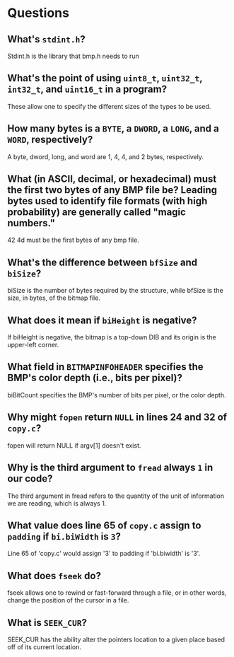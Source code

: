 # Questions

## What's `stdint.h`?

Stdint.h is the library that bmp.h needs to run

## What's the point of using `uint8_t`, `uint32_t`, `int32_t`, and `uint16_t` in a program?

These allow one to specify the different sizes of the types to be used.

## How many bytes is a `BYTE`, a `DWORD`, a `LONG`, and a `WORD`, respectively?

A byte, dword, long, and word are 1, 4, 4, and 2 bytes, respectively.

## What (in ASCII, decimal, or hexadecimal) must the first two bytes of any BMP file be? Leading bytes used to identify file formats (with high probability) are generally called "magic numbers."

42 4d must be the first bytes of any bmp file.

## What's the difference between `bfSize` and `biSize`?

biSize is the number of bytes required by the structure, while bfSize is the size, in bytes, of the bitmap file.

## What does it mean if `biHeight` is negative?

If biHeight is negative, the bitmap is a top-down DIB and its origin is the upper-left corner.

## What field in `BITMAPINFOHEADER` specifies the BMP's color depth (i.e., bits per pixel)?

biBitCount specifies the BMP's number of bits per pixel, or the color depth.

## Why might `fopen` return `NULL` in lines 24 and 32 of `copy.c`?

fopen will return NULL if argv[1] doesn't exist.

## Why is the third argument to `fread` always `1` in our code?

The third argument in fread refers to the quantity of the unit of information we are reading, which is always 1.

## What value does line 65 of `copy.c` assign to `padding` if `bi.biWidth` is `3`?

Line 65 of 'copy.c' would assign '3' to padding if 'bi.biwidth' is '3'.

## What does `fseek` do?

fseek allows one to rewind or fast-forward through a file, or in other words, change the position of the cursor in a file.

## What is `SEEK_CUR`?

SEEK_CUR has the ability alter the pointers location to a given place based off of its current location.
